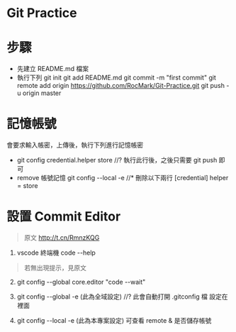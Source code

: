 # Git Practice

# 步驟

* 先建立 README.md 檔案
* 執行下列
git init
git add README.md
git commit -m "first commit"
git remote add origin https://github.com/RocMark/Git-Practice.git
git push -u origin master

# 記憶帳號
會要求輸入帳密，上傳後，執行下列進行記憶帳密

* git config credential.helper store
//? 執行此行後，之後只需要 git push 即可
* remove 帳號記憶
git config --local -e
//* 刪除以下兩行
[credential]
	helper = store

# 設置 Commit Editor
> 原文 http://t.cn/RmnzKQG

1. vscode 終端機  code --help
> 若無出現提示，見原文 

2. git config --global core.editor "code --wait"

3. git config --global -e  (此為全域設定)
//? 此會自動打開 .gitconfig 檔 設定在裡面

4. git config --local -e (此為本專案設定)
可查看 remote & 是否儲存帳號
